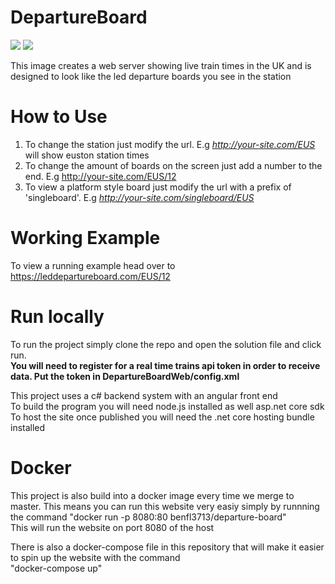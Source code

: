 # DepartureBoard
![](https://github.com/benfl3713/DepartureBoard/workflows/Docker/badge.svg?branch=master)
![](https://github.com/benfl3713/DepartureBoard/workflows/.NET%20Core/badge.svg?branch=master)

This image creates a web server showing live train times in the UK and is designed to look like the led departure boards you see in the station

# How to Use
1. To change the station just modify the url. E.g  *http://your-site.com/EUS* will show euston station times
2. To change the amount of boards on the screen just add a number to the end. E.g http://your-site.com/EUS/12
3. To view a platform style board just modify the url with a prefix of 'singleboard'. E.g *http://your-site.com/singleboard/EUS*

# Working Example 
To view a running example head over to
https://leddepartureboard.com/EUS/12

# Run locally
To run the project simply clone the repo and open the solution file and click run.  
**You will need to register for a real time trains api token in order to receive data. Put the token in DepartureBoardWeb/config.xml**

This project uses a c# backend system with an angular front end  
To build the program you will need node.js installed as well asp.net core sdk  
To host the site once published you will need the .net core hosting bundle installed

# Docker
This project is also build into a docker image every time we merge to master. This means you can run this website very easiy simply by runnning the command "docker run -p 8080:80 benfl3713/departure-board"  
This will run the website on port 8080 of the host  

There is also a docker-compose file in this repository that will make it easier to spin up the website with the command  
"docker-compose up"

